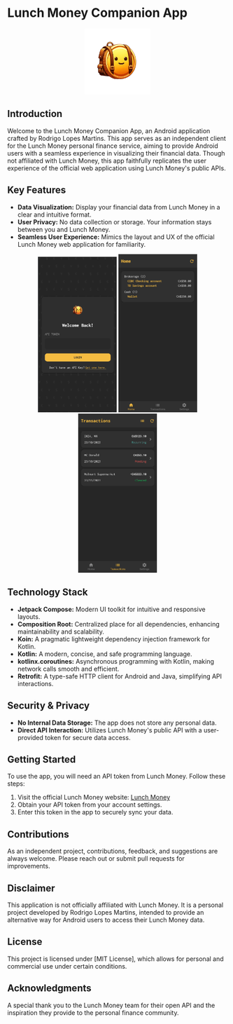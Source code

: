 # Lunch Money Companion App

<p align="center">
  <img src="https://github.com/Rodrigolmti/lunch_money_companion/blob/main/app/src/main/res/drawable/ic_coin.png" width="150" height="150">
</p>

## Introduction
Welcome to the Lunch Money Companion App, an Android application crafted by Rodrigo Lopes Martins. This app serves as an independent client for the Lunch Money personal finance service, aiming to provide Android users with a seamless experience in visualizing their financial data. Though not affiliated with Lunch Money, this app faithfully replicates the user experience of the official web application using Lunch Money's public APIs.

## Key Features
- **Data Visualization:** Display your financial data from Lunch Money in a clear and intuitive format.
- **User Privacy:** No data collection or storage. Your information stays between you and Lunch Money.
- **Seamless User Experience:** Mimics the layout and UX of the official Lunch Money web application for familiarity.

<p align="center">
  <img src="https://github.com/Rodrigolmti/lunch_money_companion/blob/main/images/screen_1.png" width="180">
  <img src="https://github.com/Rodrigolmti/lunch_money_companion/blob/main/images/screen_2.png" width="180">
  <img src="https://github.com/Rodrigolmti/lunch_money_companion/blob/main/images/screen_3.png" width="180">
</p>

## Technology Stack
- **Jetpack Compose:** Modern UI toolkit for intuitive and responsive layouts.
- **Composition Root:** Centralized place for all dependencies, enhancing maintainability and scalability.
- **Koin:** A pragmatic lightweight dependency injection framework for Kotlin.
- **Kotlin:** A modern, concise, and safe programming language.
- **kotlinx.coroutines:** Asynchronous programming with Kotlin, making network calls smooth and efficient.
- **Retrofit:** A type-safe HTTP client for Android and Java, simplifying API interactions.

## Security & Privacy
- **No Internal Data Storage:** The app does not store any personal data.
- **Direct API Interaction:** Utilizes Lunch Money's public API with a user-provided token for secure data access.

## Getting Started
To use the app, you will need an API token from Lunch Money. Follow these steps:
1. Visit the official Lunch Money website: [Lunch Money](https://my.lunchmoney.app/)
2. Obtain your API token from your account settings.
3. Enter this token in the app to securely sync your data.

## Contributions
As an independent project, contributions, feedback, and suggestions are always welcome. Please reach out or submit pull requests for improvements.

## Disclaimer
This application is not officially affiliated with Lunch Money. It is a personal project developed by Rodrigo Lopes Martins, intended to provide an alternative way for Android users to access their Lunch Money data.

## License
This project is licensed under [MIT License], which allows for personal and commercial use under certain conditions.

## Acknowledgments
A special thank you to the Lunch Money team for their open API and the inspiration they provide to the personal finance community.